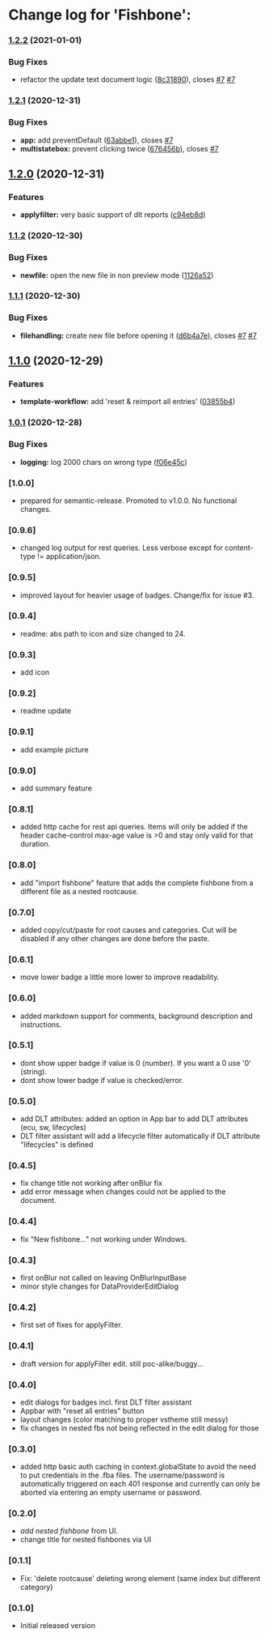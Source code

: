 # Change log for 'Fishbone':

### [1.2.2](https://github.com/mbehr1/fishbone/compare/v1.2.1...v1.2.2) (2021-01-01)


### Bug Fixes

* refactor the update text document logic ([8c31890](https://github.com/mbehr1/fishbone/commit/8c3189077b6b66deeb25039b2114654aaffa5337)), closes [#7](https://github.com/mbehr1/fishbone/issues/7) [#7](https://github.com/mbehr1/fishbone/issues/7)

### [1.2.1](https://github.com/mbehr1/fishbone/compare/v1.2.0...v1.2.1) (2020-12-31)


### Bug Fixes

* **app:** add preventDefault ([63abbe1](https://github.com/mbehr1/fishbone/commit/63abbe1b4c13cf0d73c0a73b765c067bd6b69b0a)), closes [#7](https://github.com/mbehr1/fishbone/issues/7)
* **multistatebox:** prevent clicking twice ([676456b](https://github.com/mbehr1/fishbone/commit/676456b1f280f14e4d9d83ac6d9b1d2bbf6b00f8)), closes [#7](https://github.com/mbehr1/fishbone/issues/7)

## [1.2.0](https://github.com/mbehr1/fishbone/compare/v1.1.2...v1.2.0) (2020-12-31)


### Features

* **applyfilter:** very basic support of dlt reports ([c94eb8d](https://github.com/mbehr1/fishbone/commit/c94eb8d627b1c7ee6ff94b97dcd6064a844d7109))

### [1.1.2](https://github.com/mbehr1/fishbone/compare/v1.1.1...v1.1.2) (2020-12-30)


### Bug Fixes

* **newfile:** open the new file in non preview mode ([1126a52](https://github.com/mbehr1/fishbone/commit/1126a5256c09d938330ec67fd8d20dfd2f472aaf))

### [1.1.1](https://github.com/mbehr1/fishbone/compare/v1.1.0...v1.1.1) (2020-12-30)


### Bug Fixes

* **filehandling:** create new file before opening it ([d6b4a7e](https://github.com/mbehr1/fishbone/commit/d6b4a7ecedda74ca5c98eb1506968fca6ead30bc)), closes [#7](https://github.com/mbehr1/fishbone/issues/7) [#7](https://github.com/mbehr1/fishbone/issues/7)

## [1.1.0](https://github.com/mbehr1/fishbone/compare/v1.0.1...v1.1.0) (2020-12-29)


### Features

* **template-workflow:** add 'reset & reimport all entries' ([03855b4](https://github.com/mbehr1/fishbone/commit/03855b48d961148099cc67721b22427afe04d645))

### [1.0.1](https://github.com/mbehr1/fishbone/compare/v1.0.0...v1.0.1) (2020-12-28)


### Bug Fixes

* **logging:** log 2000 chars on wrong type ([f06e45c](https://github.com/mbehr1/fishbone/commit/f06e45ceec32fb4332e58eddf10ccb3c5f7d299e))

### [1.0.0]
* prepared for semantic-release. Promoted to v1.0.0. No functional changes.

### [0.9.6]
- changed log output for rest queries. Less verbose except for content-type != application/json.

### [0.9.5]
- improved layout for heavier usage of badges. Change/fix for issue #3.

### [0.9.4]
- readme: abs path to icon and size changed to 24.

### [0.9.3]
- add icon

### [0.9.2]
- readme update

### [0.9.1]
- add example picture

### [0.9.0]
- add summary feature

### [0.8.1]
- added http cache for rest api queries. Items will only be added if the header cache-control max-age value is >0 and stay only valid for that duration.

### [0.8.0]
- add "import fishbone" feature that adds the complete fishbone from a different file as a nested rootcause.

### [0.7.0]
- added copy/cut/paste for root causes and categories. Cut will be disabled if any other changes are done before the paste.

### [0.6.1]
- move lower badge a little more lower to improve readability.

### [0.6.0]
- added markdown support for comments, background description and instructions.

### [0.5.1]
- dont show upper badge if value is 0 (number). If you want a 0 use '0' (string).
- dont show lower badge if value is checked/error.

### [0.5.0]
- add DLT attributes: added an option in App bar to add DLT attributes (ecu, sw, lifecycles)
- DLT filter assistant will add a lifecycle filter automatically if DLT attribute "lifecycles" is defined

### [0.4.5]
- fix change title not working after onBlur fix
- add error message when changes could not be applied to the document.

### [0.4.4]
 - fix "New fishbone..." not working under Windows.

### [0.4.3]
- first onBlur not called on leaving OnBlurInputBase
- minor style changes for DataProviderEditDialog

### [0.4.2]
- first set of fixes for applyFilter.

### [0.4.1]
- draft version for applyFilter edit. still poc-alike/buggy...

### [0.4.0]
- edit dialogs for badges incl. first DLT filter assistant
- Appbar with "reset all entries" button
- layout changes (color matching to proper vstheme still messy)
- fix changes in nested fbs not being reflected in the edit dialog for those

### [0.3.0]
- added http basic auth caching in context.globalState to avoid the need to put credentials in the .fba files. The username/password is automatically triggered on each 401 response and currently can only be aborted via entering an empty username or password.

### [0.2.0]
- *add nested fishbone* from UI.
- change title for nested fishbones via UI

### [0.1.1]
- Fix: 'delete rootcause' deleting wrong element (same index but different category)

### [0.1.0]
- Initial released version
